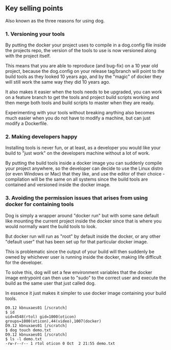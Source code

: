 
## Key selling points

Also known as the three reasons for using dog.

### 1. Versioning your tools

By putting the docker your project uses to compile in a dog.config file inside the projects repo, the version of the tools to use is now versioned along with the project itself.

This means that you are able to reproduce (and bug-fix) on a 10 year old project, because the dog.config on your release tag/branch will point to the build tools as they looked 10 years ago, and by the "magic" of docker they will still work the same way they did 10 years ago.

It also makes it easier when the tools needs to be upgraded, you can work on a feature branch to get the tools and project build scripts working and then merge both tools and build scripts to master when they are ready.

Experimenting with your tools without breaking anything also becomes much easier when you do not have to modify a machine, but can just modify a Dockerfile.


### 2. Making developers happy

Installing tools is never fun, or at least, as a developer you would like your build to "just work" on the developers machine without a lot of work.

By putting the build tools inside a docker image you can suddenly compile your project anywhere, so the developer can decide to use the Linux distro (or even Windows or Mac) that they like, and use the editor of their choice - compilation will be the same on all systems since the build tools are contained and versioned inside the docker image.


### 3. Avoiding the permission issues that arises from using docker for containing tools

Dog is simply a wrapper around "docker run" but with some sane default like mounting the current project inside the docker since that is where you would normally want the build tools to look.

But docker run will run as "root" by default inside the docker, or any other "default user" that has been set up for that particular docker image.

This is problematic since the output of your build will then suddenly be owned by whichever user is running inside the docker, making life difficult for the developer.

To solve this, dog will set a few environment variables that the docker image entrypoint can then use to "sudo" to the correct user and execute the build as the same user that just called dog.

In essence it just makes it simpler to use docker image containing your build tools.

```
D9.12 kbnuxaes01 [/scratch]
$ id
uid=4548(rtol) gid=1000(oticon) groups=1000(oticon),44(video),1007(docker)
D9.12 kbnuxaes01 [/scratch]
$ dog touch demo.txt
D9.12 kbnuxaes01 [/scratch]
$ ls -l demo.txt
-rw-r--r-- 1 rtol oticon 0 Oct  2 21:55 demo.txt
```
